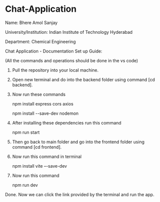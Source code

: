 # Chat-Application

Name: Bhere Amol Sanjay

University/Institution: Indian Institute of Technology Hyderabad

Department: Chemical Engineering

Chat Application - Documentation
Set up Guide:

(All the commands and operations should be done in the vs code)

1.	Pull the repository into your local machine.
2.	Open new terminal and do into the backend folder using command [cd backend].
3.	Now run these commands
   
  	npm install express cors axios
  	
  	npm install --save-dev nodemon

5.  After installing these dependencies run this command

    npm run start


7.  Then go back to main folder and go into the frontend folder using command [cd frontend].
8.  Now run this command in terminal	

    npm install vite –-save-dev

10.  Now run this command

     npm run dev
     
Done. Now we can click the link provided by the terminal and run the app.
